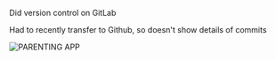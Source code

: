 Did version control on GitLab

Had to recently transfer to Github, so doesn't show details of commits


![PARENTING APP](https://github.com/RioSamson/Parenting_App/assets/76279598/fdcf78e2-5a7d-4af6-a9a6-19f10387df20)
